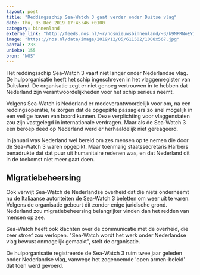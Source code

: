 ```yaml
---
layout: post
title: "Reddingsschip Sea-Watch 3 gaat verder onder Duitse vlag"
date: Thu, 05 Dec 2019 17:45:46 +0100
category: binnenland
externe_link: "http://feeds.nos.nl/~r/nosnieuwsbinnenland/~3/k9MPRNoEYio/2313408"
image: "https://nos.nl/data/image/2019/12/05/611502/1008x567.jpg"
aantal: 233
unieke: 155
bron: "NOS"
---
```


<p>Het reddingsschip Sea-Watch 3 vaart niet langer onder Nederlandse vlag. De hulporganisatie heeft het schip ingeschreven in het vlaggenregister van Duitsland. De organisatie zegt er niet genoeg vertrouwen in te hebben dat Nederland zijn verantwoordelijkheden voor het schip serieus neemt.</p>
<p>Volgens Sea-Watch is Nederland er medeverantwoordelijk voor om, na een reddingsoperatie, te zorgen dat de opgepikte passagiers zo snel mogelijk in een veilige haven van boord kunnen. Deze verplichting voor vlaggenstaten zou zijn vastgelegd in internationale verdragen. Maar als de Sea-Watch 3 een beroep deed op Nederland werd er herhaaldelijk niet gereageerd.</p>
<p>In januari was Nederland wel bereid om zes mensen op te nemen die door de Sea-Watch 3 waren opgepikt. Maar toenmalig staatssecretaris Harbers benadrukte dat dat puur uit humanitaire redenen was, en dat Nederland dit in de toekomst niet meer gaat doen.</p>
<h2>Migratiebeheersing</h2>
<p>Ook verwijt Sea-Watch de Nederlandse overheid dat die niets onderneemt nu de Italiaanse autoriteiten de Sea-Watch 3 beletten om weer uit te varen. Volgens de organisatie gebeurt dit zonder enige juridische grond. Nederland zou migratiebeheersing belangrijker vinden dan het redden van mensen op zee.</p>
<p>Sea-Watch heeft ook klachten over de communicatie met de overheid, die zeer stroef zou verlopen. "Sea-Watch wordt het werk onder Nederlandse vlag bewust onmogelijk gemaakt", stelt de organisatie.</p>
<p>De hulporganisatie registreerde de Sea-Watch 3 ruim twee jaar geleden onder Nederlandse vlag, vanwege het zogenoemde 'open armen-beleid' dat toen werd gevoerd.</p><img src="http://feeds.feedburner.com/~r/nosnieuwsbinnenland/~4/k9MPRNoEYio" height="1" width="1" alt=""/>
